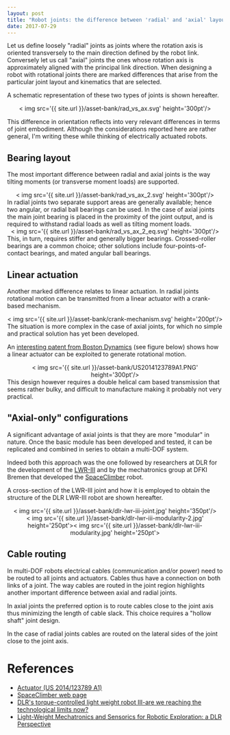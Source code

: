 ```yaml
---
layout: post
title: "Robot joints: the difference between 'radial' and 'axial' layouts"
date: 2017-07-29
---
```


Let us define loosely "radial" joints as joints where the rotation axis is oriented transversely to the main direction defined by the robot link. Conversely let us call "axial" joints the ones whose rotation axis is approximately aligned with the principal link direction. When designing a robot with rotational joints there are marked differences that arise from the particular joint layout and kinematics that are selected.



A schematic representation of these two types of joints is shown hereafter.

<div align="center"><	img src='{{ site.url }}/asset-bank/rad_vs_ax.svg' height='300pt'/></div>

This difference in orientation reflects into very relevant differences in terms of joint embodiment.
Although the considerations reported here are rather general, I'm writing these while thinking of electrically actuated robots.

## Bearing layout

The most important difference between radial and axial joints is the way tilting moments (or transverse moment loads) are supported.
<div align="center"><	img src='{{ site.url }}/asset-bank/rad_vs_ax_2.svg' height='300pt'/></div>
In radial joints two separate support areas are generally available; hence two angular, or radial ball bearings can be used.
In the case of axial joints the main joint bearing is placed in the proximity of the joint output, and is required to withstand radial loads as well as tilting moment loads.
<div align="center"><	img src='{{ site.url }}/asset-bank/rad_vs_ax_2_eq.svg' height='300pt'/></div>
This, in turn, requires stiffer and generally bigger bearings.
Crossed-roller bearings are a common choice; other solutions include four-points-of-contact bearings, and mated angular ball bearings.

## Linear actuation

Another marked difference relates to linear actuation.
In radial joints rotational motion can be transmitted from a linear actuator with a crank-based mechanism.
<div align="center"><	img src='{{ site.url }}/asset-bank/crank-mechanism.svg' height='200pt'/></div>
The situation is more complex in the case of axial joints, for which no simple and practical solution has yet been developed.

An [interesting patent from Boston Dynamics](US2014123789A1) (see figure below) shows how a linear actuator can be exploited to generate rotational motion.
<div align="center"><	img src='{{ site.url }}/asset-bank/US2014123789A1.PNG' height='300pt'/></div>
This design however requires a double helical cam based transmission that seems rather bulky, and difficult to manufacture making it probably not very practical.

## "Axial-only" configurations

A significant advantage of axial joints is that they are more "modular" in nature.
Once the basic module has been developed and tested, it can be replicated and combined in series to obtain a multi-DOF system.

Indeed both this approach was the one followed by researchers at DLR for the development of the [LWR-III](hirzinger_02) and by the mechatronics group at DFKI Bremen that developed the [SpaceClimber](spaceclimber-web) robot.

A cross-section of the LWR-III joint and how it is employed to obtain the structure of the DLR LWR-III robot are shown hereafter.

<div align="center"><	img src='{{ site.url }}/asset-bank/dlr-lwr-iii-joint.jpg' height='350pt'/></div>
<div align="center"><	img src='{{ site.url }}/asset-bank/dlr-lwr-iii-modularity-2.jpg' height='250pt'><	img src='{{ site.url }}/asset-bank/dlr-lwr-iii-modularity.jpg' height='250pt'></div>

## Cable routing

In multi-DOF robots electrical cables (communication and/or power) need to be routed to all joints and actuators. Cables thus have a connection on both links of a joint. The way cables are routed in the joint region highlights another important difference between axial and radial joints.

In axial joints the preferred option is to route cables close to the joint axis thus minimizing the length of cable slack. This choice requires a "hollow shaft" joint design.

In the case of radial joints cables are routed on the lateral sides of the joint close to the joint axis.

# References

[US2014123789A1]: https://worldwide.espacenet.com/publicationDetails/biblio?FT=D&date=20140508&DB=EPODOC&locale=en_EP&CC=US&NR=2014123789A1&KC=A1&ND=5
[spaceclimber-web]: http://robotik.dfki-bremen.de/en/research/robot-systems/spaceclimber.html
[schafer_08]: elib.dlr.de/55362/1/i-sairas2008_Schäfer.pdf
[hirzinger_02]: http://ieeexplore.ieee.org/document/1014788/

- [Actuator (US 2014/123789 A1)][US2014123789A1]
- [SpaceClimber web page][spaceclimber-web]
- [DLR's torque-controlled light weight robot III-are we reaching the technological limits now?][hirzinger_02]
- [Light-Weight Mechatronics and Sensorics for Robotic Exploration: a DLR Perspective][schafer_08]
